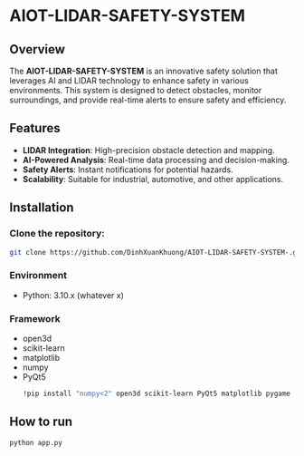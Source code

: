 # AIOT-LIDAR-SAFETY-SYSTEM

## Overview
The **AIOT-LIDAR-SAFETY-SYSTEM** is an innovative safety solution that leverages AI and LIDAR technology to enhance safety in various environments. This system is designed to detect obstacles, monitor surroundings, and provide real-time alerts to ensure safety and efficiency.

## Features
- **LIDAR Integration**: High-precision obstacle detection and mapping.
- **AI-Powered Analysis**: Real-time data processing and decision-making.
- **Safety Alerts**: Instant notifications for potential hazards.
- **Scalability**: Suitable for industrial, automotive, and other applications.

## Installation
### Clone the repository:
   ```bash
   git clone https://github.com/DinhXuanKhuong/AIOT-LIDAR-SAFETY-SYSTEM-.git
   ```
### Environment
- Python: 3.10.x (whatever x)
### Framework
- open3d
- scikit-learn
- matplotlib
- numpy
- PyQt5
   ```bash
   !pip install "numpy<2" open3d scikit-learn PyQt5 matplotlib pygame
   ```


## How to run
   ```bash
   python app.py
   ```
